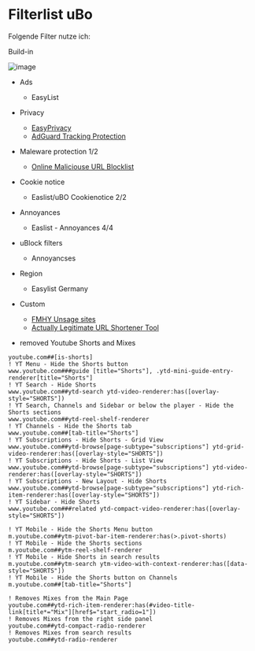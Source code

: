 # Filterlist uBo
Folgende Filter nutze ich:

Build-in

![image](https://github.com/user-attachments/assets/44fa89e0-152f-4bc0-81b6-45a1310b877f)

+ Ads
  + EasyList

+ Privacy
  + [EasyPrivacy](https://easylist.to/)
  + [AdGuard Tracking Protection](https://github.com/AdguardTeam/AdguardFilters#adguard-filters)

+ Maleware protection 1/2
  + [Online Maliciouse URL Blocklist](https://gitlab.com/malware-filter/urlhaus-filter#malicious-url-blocklist)

+ Cookie notice
  + Easlist/uBO Cookienotice 2/2

+ Annoyances
  + Easlist - Annoyances 4/4
 
+ uBlock filters
  + Annoyancses    
 
+ Region
  + Easylist Germany

+ Custom
  + [FMHY Unsage sites](https://github.com/WindowsAurora/FMHYFilterlist)
  + [Actually Legitimate URL Shortener Tool](https://github.com/DandelionSprout/adfilt/discussions/163)

 

+ removed Youtube Shorts and Mixes

```! YT Homepage and Subscriptions - Hide the Shorts section
youtube.com##[is-shorts]
! YT Menu - Hide the Shorts button
www.youtube.com###guide [title="Shorts"], .ytd-mini-guide-entry-renderer[title="Shorts"]
! YT Search - Hide Shorts
www.youtube.com##ytd-search ytd-video-renderer:has([overlay-style="SHORTS"])
! YT Search, Channels and Sidebar or below the player - Hide the Shorts sections
www.youtube.com##ytd-reel-shelf-renderer
! YT Channels - Hide the Shorts tab
www.youtube.com##[tab-title="Shorts"]
! YT Subscriptions - Hide Shorts - Grid View
www.youtube.com##ytd-browse[page-subtype="subscriptions"] ytd-grid-video-renderer:has([overlay-style="SHORTS"])
! YT Subscriptions - Hide Shorts - List View
www.youtube.com##ytd-browse[page-subtype="subscriptions"] ytd-video-renderer:has([overlay-style="SHORTS"])
! YT Subscriptions - New Layout - Hide Shorts
www.youtube.com##ytd-browse[page-subtype="subscriptions"] ytd-rich-item-renderer:has([overlay-style="SHORTS"])
! YT Sidebar - Hide Shorts
www.youtube.com###related ytd-compact-video-renderer:has([overlay-style="SHORTS"])

! YT Mobile - Hide the Shorts Menu button
m.youtube.com##ytm-pivot-bar-item-renderer:has(>.pivot-shorts)
! YT Mobile - Hide the Shorts sections
m.youtube.com##ytm-reel-shelf-renderer
! YT Mobile - Hide Shorts in search results
m.youtube.com##ytm-search ytm-video-with-context-renderer:has([data-style="SHORTS"])
! YT Mobile - Hide the Shorts button on Channels
m.youtube.com##[tab-title="Shorts"]

! Removes Mixes from the Main Page
youtube.com##ytd-rich-item-renderer:has(#video-title-link[title*="Mix"][href$="start_radio=1"])
! Removes Mixes from the right side panel
youtube.com##ytd-compact-radio-renderer
! Removes Mixes from search results
youtube.com##ytd-radio-renderer
